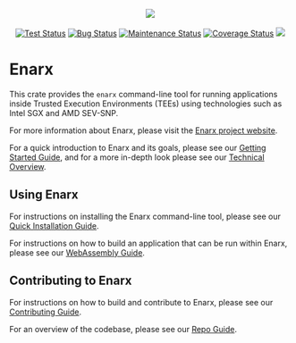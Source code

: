 <p align="center">
<img align="center" src="https://enarx.dev/assets/images/enarx-word-black-300x750-bg.png"/>
<br>
<br>
<a href="https://github.com/enarx/enarx/actions/workflows/test.yml"><img alt="Test Status", src="https://github.com/enarx/enarx/actions/workflows/test.yml/badge.svg"></a>
<a href="https://github.com/enarx/enarx/labels/bug"><img alt="Bug Status", src="https://img.shields.io/github/issues-raw/enarx/enarx/bug"></a>
<a href="https://github.com/enarx/enarx/pulse"><img alt="Maintenance Status", src="https://img.shields.io/github/commit-activity/y/enarx/enarx"></a>
<a href="https://codecov.io/gh/enarx/enarx"><img alt="Coverage Status", src="https://codecov.io/gh/enarx/enarx/branch/main/graph/badge.svg?token=03QIZXNJ2Y"></a>
<a href="https://www.bestpractices.dev/projects/5414"><img src="https://www.bestpractices.dev/projects/5414/badge"></a>
</p>

# Enarx

This crate provides the `enarx` command-line tool for running
applications inside Trusted Execution Environments (TEEs) using
technologies such as Intel SGX and AMD SEV-SNP.

For more information about Enarx,
please visit the [Enarx project website](https://enarx.dev/).

For a quick introduction to Enarx and its goals,
please see our [Getting Started Guide](https://enarx.dev/docs/Start/Introduction),
and for a more in-depth look please see our
[Technical Overview](https://enarx.dev/docs/Technical/Introduction).

## Using Enarx

For instructions on installing the Enarx command-line tool,
please see our [Quick Installation Guide](https://enarx.dev/docs/Quickstart).

For instructions on how to build an application that can be run within Enarx,
please see our [WebAssembly Guide](https://enarx.dev/docs/WebAssembly/Introduction).

## Contributing to Enarx

For instructions on how to build and contribute to Enarx,
please see our [Contributing Guide](https://enarx.dev/docs/Contributing/Introduction).

For an overview of the codebase,
please see our [Repo Guide](https://enarx.dev/docs/Repo/Introduction).
